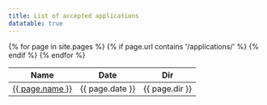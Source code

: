 ```yaml
---
title: List of accepted applications
datatable: true
---
```


<!-- {% for application in site.applications %}
  <h2>
    <a href="{{ application.url }}">
      {{ application.url }}
    </a>
  </h2>
  <p>{{ application.content | markdownify }}</p>
{% endfor %} -->

<!-- | Name | Link | Date | Title | Dir |  
|-------|--------|---------|
{% for page in site.pages %}  
    {% if page.url contains 'applications/' %}  
        | {{ page.name }} | {{ page.url }} | {{ page.date }} | {{ page.title }} | {{ page.dir }} |  
    {% else %}
        {% comment %}Do nothing{% endcomment %}
    {% endif %}  
{% endfor %}   -->

<table class="display">
  <thead>
    <tr>
      <th scope="col">Name</th>
      <th scope="col">Date</th>
      <th scope="col">Dir</th>
    </tr>
  </thead>
  <tbody>
    {% for page in site.pages %}
      {% if page.url contains '/applications/' %}  
        <tr>
          <td> <a href="{{ page.url }}">{{ page.name }} </td>
          <td> {{ page.date }} </td>
          <td> {{ page.dir }} </td>
        </tr>
      {% endif %}
    {% endfor %}
  </tbody>
</table>